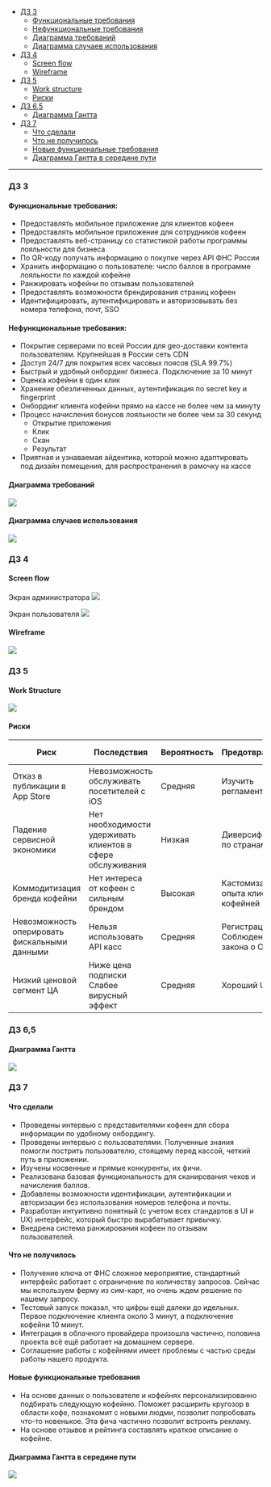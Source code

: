 
- [ДЗ 3](#дз-3)
  - [Функциональные требования](#функциональные-требования)
  - [Нефункциональные требования](#нефункциональные-требования)
  - [Диаграммa требований](#диаграммa-требований)
  - [Диаграммa случаев использования](#диаграммa-случаев-использования)
- [ДЗ 4](#дз-4)
  - [Screen flow](#screen-flow)
  - [Wireframe](#wireframe)
- [ДЗ 5](#дз-5)
  - [Work structure](#work-structure)
  - [Риски](#риски)
- [ДЗ 6,5](#дз-65)
  - [Диаграмма Гантта](#диаграмма-гантта)
- [ДЗ 7](#дз-7)
  - [Что сделали](#что-сделали)
  - [Что не получилось](#что-не-получилось)
  - [Новые функциональные требования](#новые-функциональные-требования)
  - [Диаграмма Гантта в середине пути](#диаграмма-гантта-в-середине-пути)

---

### ДЗ 3

#### Функциональные требования:

- Предоставлять мобильное приложение для клиентов кофеен
- Предоставлять мобильное приложение для сотрудников кофеен
- Предоставлять веб-страницу со статистикой работы программы лояльности для бизнеса
- По QR-коду получать информацию о покупке через API ФНС России
- Хранить информацию о пользователе: число баллов в программе лояльности по каждой кофейне
- Ранжировать кофейни по отзывам пользователей
- Предоставлять возможности брендирования страниц кофеен
- Идентифицировать, аутентифицировать и авторизовывать без номера телефона, почт, SSO

#### Нефункциональные требования:

- Покрытие серверами по всей России для geo-доставки контента пользователям. Крупнейшая в России сеть CDN
- Доступ 24/7 для покрытия всех часовых поясов (SLA 99.7%)
- Быстрый и удобный онбординг бизнеса. Подключение за 10 минут
- Оценка кофейни в один клик
- Хранение обезличенных данных, аутентификация по secret key и fingerprint
- Онбординг клиента кофейни прямо на кассе не более чем за минуту
- Процесс начисления бонусов лояльности не более чем за 30 секунд
    - Открытие приложения
    - Клик
    - Скан
    - Результат
- Приятная и узнаваемая айдентика, которой можно адаптировать под дизайн помещения, для распространения в рамочку на
  кассе

#### Диаграммa требований

![](sysml.jpg)

#### Диаграммa случаев использования

![](usercase.jpg)

### ДЗ 4

#### Screen flow

Экран администратора
![](admin_screen.jpg)

Экран пользователя
![](user_screen.jpg)

#### Wireframe

![](gui.jpg)

### ДЗ 5

#### Work Structure

![](workstructure.png)

#### Риски

| Риск                                          | Последствия                                               | Вероятность | Предотвращение                             | Устранение последствий                        |
|-----------------------------------------------|-----------------------------------------------------------|------------|--------------------------------------------|-----------------------------------------------|
| Отказ в публикации в App Store                | Невозможность обслуживать посетителей с iOS               | Средняя    | Изучить регламент                          | Сменить страну регистрации                    | 
| Падение сервисной экономики                   | Нет необходимости удерживать клиентов в сфере обслуживания | Низкая     | Диверсификация по странам                  | Банкротство или релокация                     |
| Коммодитизация бренда кофейни                 | Нет интереса от кофеен с сильным брендом                  | Высокая    | Кастомизация опыта клиента с кофейней      | Маркетинг, направленный на возвращение кофеен |
| Невозможность оперировать фискальными данными | Нельзя использовать API касс                              | Средняя    | Регистрация ИП <br> Соблюдение закона о ОФД | Удовлетворение требований регулятора          |
| Низкий ценовой сегмент ЦА                     | Ниже цена подписки <br> Слабее вирусный эффект            | Средняя    | Хороший UI/UX                              | Маркетинг, нацеленный на спешиалти сегмент    |


### ДЗ 6,5

#### Диаграмма Гантта

![](gantt.png)

### ДЗ 7

#### Что сделали

- Проведены интервью с представителями кофеен для сбора информации по удобному онбордингу.
- Проведены интервью с пользователями. Полученные знания помогли пострить пользователю, стоящему перед кассой, четкий путь в приложении.
- Изучены косвенные и прямые конкуренты, их фичи.
- Реализована базовая функциональность для сканирования чеков и начисления баллов.
- Добавлены возможности идентификации, аутентификации и авторизации без использования номеров телефона и почты.
- Разработан интуитивно понятный (с учетом всех стандартов в UI и UX) интерфейс, который быстро вырабатывает привычку.
- Внедрена система ранжирования кофеен по отзывам пользователей.

#### Что не получилось

- Получение ключа от ФНС сложное мероприятие, стандартный интерфейс работает с ограничение по количеству запросов. 
Сейчас мы используем ферму из сим-карт, но очень ждем решение по нашему запросу.
- Тестовый запуск показал, что цифры ещё далеки до идельных. Первое подключение клиента около 3 минут, а подключение кофейни 10 минут.
- Интеграция в облачного провайдера произошла частично, половина проекта всё ещё работает на домашнем сервере.
- Соглашение работы с кофейнями имеет проблемы с частью среды работы нашего продукта.

#### Новые функциональные требования

- На основе данных о пользователе и кофейнях персонализированно подбирать следующую кофейню. 
Поможет расширить кругозор в области кофе, познакомит с новыми людми, позволит попробовать что-то новенькое. 
Эта фича частично позволит встроить рекламу.
- На основе отзывов и рейтинга составлять краткое описание о кофейне.

#### Диаграмма Гантта в середине пути

![](gantt_progress.png)
